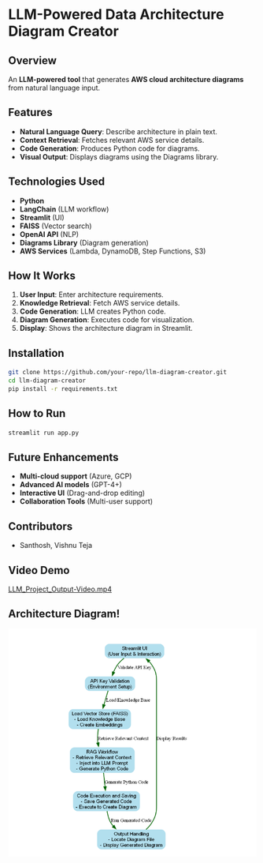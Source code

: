 # LLM-Powered Data Architecture Diagram Creator

## Overview
An **LLM-powered tool** that generates **AWS cloud architecture diagrams** from natural language input.

## Features
- **Natural Language Query**: Describe architecture in plain text.
- **Context Retrieval**: Fetches relevant AWS service details.
- **Code Generation**: Produces Python code for diagrams.
- **Visual Output**: Displays diagrams using the Diagrams library.

## Technologies Used
- **Python**
- **LangChain** (LLM workflow)
- **Streamlit** (UI)
- **FAISS** (Vector search)
- **OpenAI API** (NLP)
- **Diagrams Library** (Diagram generation)
- **AWS Services** (Lambda, DynamoDB, Step Functions, S3)

## How It Works
1. **User Input**: Enter architecture requirements.
2. **Knowledge Retrieval**: Fetch AWS service details.
3. **Code Generation**: LLM creates Python code.
4. **Diagram Generation**: Executes code for visualization.
5. **Display**: Shows the architecture diagram in Streamlit.

## Installation
```bash
git clone https://github.com/your-repo/llm-diagram-creator.git
cd llm-diagram-creator
pip install -r requirements.txt
```

## How to Run
```bash
streamlit run app.py
```

## Future Enhancements
- **Multi-cloud support** (Azure, GCP)
- **Advanced AI models** (GPT-4+)
- **Interactive UI** (Drag-and-drop editing)
- **Collaboration Tools** (Multi-user support)

## Contributors
- Santhosh, Vishnu Teja

## Video Demo
[LLM_Project_Output-Video.mp4](..%2FLLM_Project_Output-Video.mp4)


## Architecture Diagram!
![img_1.png](Architecture.png)

